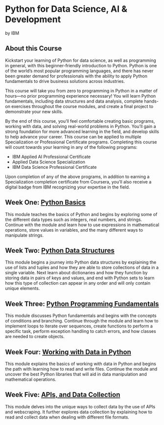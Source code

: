 # Python for Data Science, AI & Development
by IBM

## About this Course
Kickstart your learning of Python for data science, as well as programming in general, with this beginner-friendly introduction to Python. Python is one of the world’s most popular programming languages, and there has never been greater demand for professionals with the ability to apply Python fundamentals to drive business solutions across industries. 

This course will take you from zero to programming in Python in a matter of hours—no prior programming experience necessary! You will learn Python fundamentals, including data structures and data analysis, complete hands-on exercises throughout the course modules, and create a final project to demonstrate your new skills.

By the end of this course, you’ll feel comfortable creating basic programs, working with data, and solving real-world problems in Python. You’ll gain a strong foundation for more advanced learning in the field, and develop skills to help advance your career. 
This course can be applied to multiple Specialization or Professional Certificate programs. Completing this course will count towards your learning in any of the following programs: 
  - IBM Applied AI Professional Certificate 
  - Applied Data Science Specialization 
  - IBM Data Science Professional Certificate 

Upon completion of any of the above programs, in addition to earning a Specialization completion certificate from Coursera, you’ll also receive a digital badge from IBM recognizing your expertise in the field.

## Week One: [Python Basics](https://github.com/bingqinghe/IBM-Data-Science-Professional-Certificate/tree/master/Python_for_Data_Science_AI_and_Development/Week_One)
This module teaches the basics of Python and begins by exploring some of the different data types such as integers, real numbers, and strings. Continue with the module and learn how to use expressions in mathematical operations, store values in variables, and the many different ways to manipulate strings.

## Week Two: [Python Data Structures](https://github.com/bingqinghe/IBM-Data-Science-Professional-Certificate/tree/master/Python_for_Data_Science_AI_and_Development/Week_Two)
This module begins a journey into Python data structures by explaining the use of lists and tuples and how they are able to store collections of data in a single variable. Next learn about dictionaries and how they function by storing data in pairs of keys and values, and end with Python sets to learn how this type of collection can appear in any order and will only contain unique elements.

## Week Three: [Python Programming Fundamentals](https://github.com/bingqinghe/IBM-Data-Science-Professional-Certificate/tree/master/Python_for_Data_Science_AI_and_Development/Week_Three)
This module discusses Python fundamentals and begins with the concepts of conditions and branching. Continue through the module and learn how to implement loops to iterate over sequences, create functions to perform a specific task, perform exception handling to catch errors, and how classes are needed to create objects.

## Week Four: [Working with Data in Python](https://github.com/bingqinghe/IBM-Data-Science-Professional-Certificate/tree/master/Python_for_Data_Science_AI_and_Development/Week_Four)
This module explains the basics of working with data in Python and begins the path with learning how to read and write files. Continue the module and uncover the best Python libraries that will aid in data manipulation and mathematical operations.

## Week Five: [APIs, and Data Collection](https://github.com/bingqinghe/IBM-Data-Science-Professional-Certificate/tree/master/Python_for_Data_Science_AI_and_Development/Week_Five)
This module delves into the unique ways to collect data by the use of APIs and webscraping. It further explores data collection by explaining how to read and collect data when dealing with different file formats.
